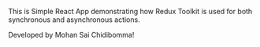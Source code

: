 This is Simple React App demonstrating how Redux Toolkit is used for both synchronous and asynchronous actions.

Developed by Mohan Sai Chidibomma!